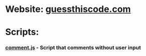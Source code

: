 # Website: [guessthiscode.com](guessthiscode.com)

# Scripts:

### [comment.js](comment.js) - Script that comments without user input
  
  
